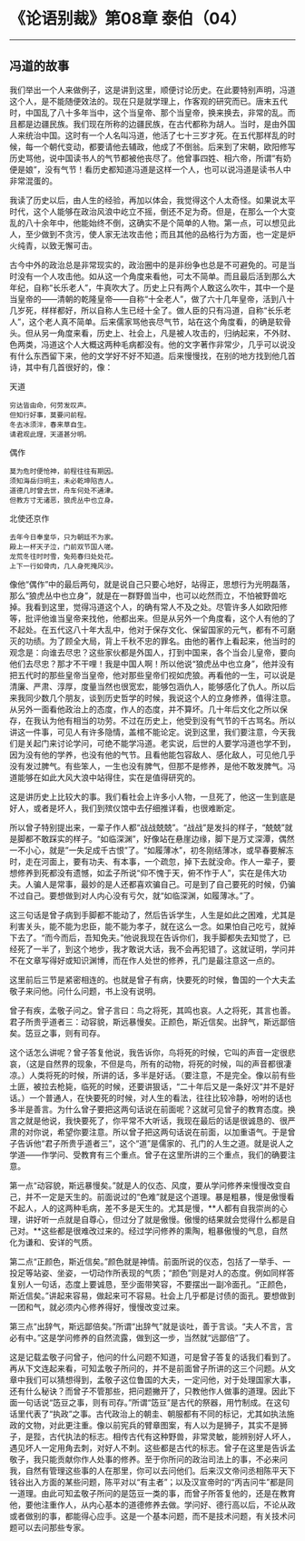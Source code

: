 # 《论语别裁》第08章 泰伯（04）

------

## 冯道的故事

我们举出一个人来做例子，这是讲到这里，顺便讨论历史。在此要特别声明，冯道这个人，是不能随便效法的。现在只是就学理上，作客观的研究而已。唐末五代时，中国乱了八十多年当中，这个当皇帝、那个当皇帝，换来换去，非常的乱。而且都是边疆民族。我们现在所称的边疆民族，在古代都称为胡人。当时，是由外国人来统治中国。这时有一个人名叫冯道，他活了七十三岁才死。在五代那样乱的时候，每一个朝代变动，都要请他去辅政，他成了不倒翁。后来到了宋朝，欧阳修写历史骂他，说中国读书人的气节都被他丧尽了。他曾事四姓、相六帝，所谓“有奶便是娘”，没有气节！看历史都知道冯道是这样一个人，也可以说冯道是读书人中非常混蛋的。

我读了历史以后，由人生的经验，再加以体会，我觉得这个人太奇怪。如果说太平时代，这个人能够在政治风浪中屹立不摇，倒还不足为奇。但是，在那么一个大变乱的八十余年中，他能始终不倒，这确实不是个简单的人物。第一点，可以想见此人，至少做到不贪污，使人家无法攻击他；而且其他的品格行为方面，也一定是炉火纯青，以致无懈可击。

古今中外的政治总是非常现实的，政治圈中的是非纷争也总是不可避免的。可是当时没有一个人攻击他。如从这一个角度来看他，可太不简单。而且最后活到那么大年纪，自称“长乐老人”，牛真吹大了。历史上只有两个人敢这么吹牛，其中一个是当皇帝的——清朝的乾隆皇帝——自称“十全老人”，做了六十几年皇帝，活到八十几岁死，样样都好，所以自称人生已经十全了。做人臣的只有冯道，自称“长乐老人”，这个老人真不简单。后来儒家骂他丧尽气节，站在这个角度看，的确是软骨头。但从另一角度来看，历史上、社会上，凡是被人攻击的，归纳起来，不外财、色两类，冯道这个人大概这两种毛病都没有。他的文字著作非常少，几乎可以说没有什么东西留下来，他的文学好不好不知道。后来慢慢找，在别的地方找到他几首诗，其中有几首很好的，像：

天道
```
穷达皆由命，何劳发叹声。
但知行好事，莫要问前程。
冬去冰须泮，春来草自生。
请君观此理，天道甚分明。
```
偶作
```
莫为危时便怆神，前程往往有期因。
须知海岳归明主，未必乾坤陷吉人。
道德几时曾去世，舟车何处不通津。
但教方寸无诸恶，狼虎丛中也立身。
```
北使还京作
```
去年今日奉皇华，只为朝廷不为家。
殿上一杯天子泣，门前双节国人嗟。
龙荒冬往时时雪，兔苑春归处处花。
上下一行如骨肉，几人身死掩风沙。
```
像他“偶作”中的最后两句，就是说自己只要心地好，站得正，思想行为光明磊落，那么“狼虎丛中也立身”，就是在一群野兽当中，也可以屹然而立，不怕被野兽吃掉。我看到这里，觉得冯道这个人，的确有常人不及之处。尽管许多人如欧阳修等，批评他谁当皇帝来找他，他都出来。但是从另外一个角度看，这个人有他的了不起处。在五代这八十年大乱中，他对于保存文化、保留国家的元气，都有不可磨灭的功绩。为了顾全大局，背上千秋不忠的罪名。由他的著作上看起来，他当时的观念是：向谁去尽忠？这些家伙都是外国人，打到中国来，各个当会儿皇帝，要向他们去尽忠？那才不干哩！我是中国人啊！所以他说“狼虎丛中也立身”，他并没有把五代时的那些皇帝当皇帝，他对那些皇帝们视如虎狼。再看他的一生，可以说是清廉、严肃、淳厚，度量当然也很宽宏，能够包涵仇人，能够感化了仇人。所以后来我同少数几个朋友，谈到历史哲学的时候，我说这个人的立身修养，值得注意。从另外一面看他政治上的态度，作人的态度，并不算坏。几十年后文化之所以保存，在我认为他有相当的功劳。不过在历史上，他受到没有气节的千古骂名。所以讲这一件事，可见人有许多隐情，盖棺不能论定。说到这里，我们要注意，今天我们是关起门来讨论学问，可绝不能学冯道。老实说，后世的人要学冯道也学不到，因为没有他的学养，也没有他的气节。且看他能包容敌人、感化敌人，可见他几乎没有发过脾气。有些笨人，一生也没有脾气，但那不是修养，是他不敢发脾气。冯道能够在如此大风大浪中站得住，实在是值得研究的。

这是讲历史上比较大的事。我们看社会上许多小人物，一旦死了，他这一生到底是好人，或者是坏人，我们到殡仪馆中去仔细推详看，也很难断定。

所以曾子特别提出来，一辈子作人都“战战兢兢”。“战战”是发抖的样子，“兢兢”就是脚都不敢踩实的样子。“如临深渊”，好像站在悬崖边缘，脚下是万丈深潭，偶然一不小心，就是”一失足成千古恨”了。“如履薄冰”，初冬刚结薄冰，或早春要解冻时，走在河面上，要有功夫、有本事，一个疏忽，掉下去就没命。作人一辈子，要想修养到死都没有遗憾，如孟子所说“仰不愧于天，俯不怍于人”，实在是伟大功夫。人骗人是常事，最妙的是人还都喜欢骗自己。可是到了自己要死的时候，仍骗不过自己。要想做到对人内心没有亏欠，就“如临深渊，如履薄冰。”了。

这三句话是曾子病到手脚都不能动了，然后告诉学生，人生是如此之困难，尤其是利害关头，能不能为忠臣，能不能为孝子，就在这么一念。如果怕自己吃亏，就掉下去了。“而今而后，吾知免夫。”他说我现在告诉你们，我手脚都失去知觉了，已经死了一半了，到这个地步，我才敢说大话，我不会再犯错了。这就证明，学问并不在文章写得好或知识渊博，而在作人处世的修养，孔门是最注意这一点的。

这里前后三节是紧密相连的。也就是曾子有病，快要死的时候，鲁国的一个大夫孟敬子来问他。问什么问题，书上没有说明。

曾子有疾，孟敬子问之。曾子言曰：鸟之将死，其鸣也哀。人之将死，其言也善。君子所贵乎道者三：动容貌，斯远暴慢矣。正颜色，斯近信矣。出辞气，斯远鄙倍矣。笾豆之事，则有司存。

这个话怎么讲呢？曾子答复他说，我告诉你，鸟将死的时候，它叫的声音一定很悲哀，（这是自然界的现象，不但是鸟，所有的动物，将死的时候，叫的声音都很凄凉。）人类将死的时候，所讲的话，多半是好话。（要注意，不是完全。像以前有些土匪，被拉去枪毙，临死的时候，还要讲狠话，“二十年后又是一条好汉”并不是好话。）一个普通人，在快要死的时候，对人生的看法，往往比较冷静，吩咐的话也多半是善言。为什么曾子要把这两句话说在前面呢？这就可见曾子的教育态度。换言之就是他说，我快要死了，你平常不大听话，我现在最后的话是很诚恳的、很严肃的对你说，希望你要注意。所以曾子把这两句话说在前面，以加重语气。于是曾子告诉他“君子所贵乎道者三”，这个“道”是儒家的、孔门的人生之道。就是说人之学道——作学问、受教育有三个重点。曾子在这里所讲的三个重点，我们的确要注意。

第一点“动容貌，斯远暴慢矣。”就是人的仪态、风度，要从学问修养来慢慢改变自己，并不一定是天生的。前面说过的“色难”就是这个道理。暴是粗暴，慢是傲慢看不起人，人的这两种毛病，差不多是天生的。尤其是慢，**人都有自我崇尚的心理，讲好听一点就是自尊心，但过分了就是傲慢。傲慢的结果就会觉得什么都是自己对。**这些都是很难改过来的。经过学问修养的熏陶，粗暴傲慢的气息，自然化为谦和、安详的气质。

第二点“正颜色，斯近信矣。”颜色就是神情。前面所说的仪态，包括了一举手、一投足等站姿、坐姿，一切动作所表现的气质；“颜色”则是对人的态度。例如同样答复别人一句话，态度上要诚恳，至少面带笑容，不要摆出一副冷面孔。“正颜色，斯近信矣。”讲起来容易，做起来可不容易。社会上几乎都是讨债的面孔。要想做到一团和气，就必须内心修养得好，慢慢改变过来。

第三点“出辞气，斯远鄙倍矣。”所谓“出辞气”就是谈吐，善于言谈。“夫人不言，言必有中。”这是学问修养的自然流露，做到这一步，当然就“远鄙倍”了。

这是记载孟敬子问曾子，他问的什么问题不知道，可是曾子答复的话我们看到了。再从下文连起来看，可知孟敬子所问的，并不是前面曾子所讲的这三个问题。从文章中我们可以猜想得到，孟敬子这位鲁国的大夫，一定问他，对于处理国家大事，还有什么秘诀？而曾子不管那些，把问题撇开了，只教他作人做事的道理。因此下面一句话说“笾豆之事，则有司存。”所谓“笾豆”是古代的祭器，用竹制成。在这句话里代表了“执政”之事。古代政治上的朝圭、朝服都有不同的标记，尤其如执法施政的文物，对此更注重。像以前宪兵的臂章图案，有人以为是狮子，其实不是狮子，是狴，古代执法的标志。相传古代有这种野兽，非常灵敏，能辨别好人坏人，遇见坏人一定用角去刺，对好人不刺。这些都是古代的标志。曾子在这里是告诉孟敬子，我只能贡献你作人处事的修养。至于你所问的政治司法上的事，不必来问我，自然有管理这些事的人在那里，你可以去问他们。后来汉文帝问丞相陈平天下钱谷出入方面的某些问题，陈平对以“有主者”；以及汉宣帝时的“丙吉问牛”都是同一道理。由此可知孟敬子所问的是笾豆一类的事，而曾子所答复他的，还是在教育他，要他注重作人，从内心基本的道德修养去做。学问好、德行高以后，不论从政或者做别的事，都能得心应手。这是一个基本问题，而不是技术问题，有关技术问题可以去问那些专家。

